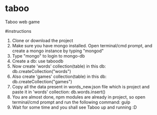 # taboo
Taboo web game

#instructions
1. Clone or download the project
2. Make sure you have mongo installed. Open terminal/cmd prompt, and create a mongo instance by typing "mongod"
3. Type "mongo" to login to mongo-db
4. Create a db: use taboodb
5. Now create 'words' collection(table) in this db: db.createCollection("words")
6. Also create 'games' collection(table) in this db: db.createCollection("games")
7. Copy all the data present in words_new.json file which is project and paste it in 'words' collection: db.words.insert(<DATA>)
8. You are almost done, npm modules are already in project, so open terminal/cmd prompt and run the following command: gulp
9. Wait for some time and you shall see Taboo up and running :D
